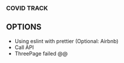 ### COVID TRACK

## OPTIONS

-   Using eslint with prettier (Optional: Airbnb)
-   Call API
-   ThreePage failed @@